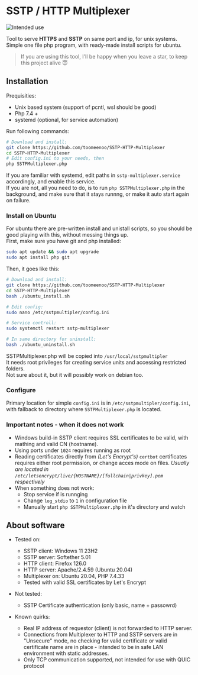 # SSTP / HTTP Multiplexer

![Intended use](schema.svg)

Tool to serve **HTTPS** and **SSTP** on same port and ip, for unix systems.  
Simple one file php program, with ready-made install scripts for ubuntu.
> If you are using this tool, I'll be happy when you leave a star, to keep this project alive 😇

## Installation

Prequisities:
 - Unix based system (support of pcntl, wsl should be good)
 - Php 7.4 +
 - systemd (optional, for service automation)

Run following commands: 

~~~bash
# Download and install: 
git clone https://github.com/toomeenoo/SSTP-HTTP-Multiplexer
cd SSTP-HTTP-Multiplexer
# Edit config.ini to your needs, then
php SSTPMultiplexer.php
~~~
If you are familiar with systemd, edit paths in `sstp-multiplexer.service` accordingly, and enable this service.  
If you are not, all you need to do, is to run `php SSTPMultiplexer.php` in the background, and make sure that it stays runnng, or make it auto start again on failure.

### Install on Ubuntu

For ubuntu there are pre-written install and unistall scripts, so you should be good playing with this, without messing things up.   
First, make sure you have git and php installed: 
~~~bash
sudo apt update && sudo apt upgrade
sudo apt install php git
~~~
Then, it goes like this:  
~~~bash
# Download and install: 
git clone https://github.com/toomeenoo/SSTP-HTTP-Multiplexer
cd SSTP-HTTP-Multiplexer
bash ./ubuntu_install.sh

# Edit config:
sudo nano /etc/sstpmultipler/config.ini

# Service controll:
sudo systemctl restart sstp-multiplexer

# In same directory for uninstall:
bash ./ubuntu_uninstall.sh
~~~
SSTPMultiplexer.php will be copied into `/usr/local/sstpmultipler`  
It needs root privileges for creating service units and accessing restricted folders.  
Not sure about it, but it will possibly work on debian too.

### Configure
Primary location for simple `config.ini` is in `/etc/sstpmultipler/config.ini`, with fallback to directory where `SSTPMultiplexer.php` is located.

### Important notes - when it does not work

 - Windows build-in SSTP client requires SSL certificates to be valid, with mathing and valid CN (hostname).
 - Using ports under `1024` requires running as root
 - Reading certificates directly from *(Let's Encrypt's)* `certbot` certificates requires either root permission, or change acces mode on files. *Usually are located in `/etc/letsencrypt/live/{HOSTNAME}/[fullchain|privkey].pem` respectively* 
 - When something does not work:
   - Stop service if is runnging
   - Change `log_stdio` to `1` in configuration file
   - Manually start `php SSTPMultiplexer.php` in it's directory and watch

## About software

- Tested on:
  - SSTP client: Windows 11 23H2
  - SSTP server: Softether 5.01
  - HTTP client: Firefox 126.0
  - HTTP server: Apache/2.4.59 (Ubuntu 20.04)
  - Multiplexer on: Ubuntu 20.04, PHP 7.4.33
  - Tested with valid SSL certificates by Let's Encrypt 

- Not tested:
  - SSTP Certificate authentication (only basic, name + passowrd)

- Known quirks:
  - Real IP address of requestor (client) is not forwarded to HTTP server.
  - Connections from Multiplexer to HTTP and SSTP servers are in "Unsecure" mode, no checking for valid certificate or valid certificate name are in place - intended to be in safe LAN environment with static addresses.
  - Only TCP communication supported, not intended for use with QUIC protocol

